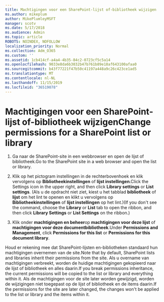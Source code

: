 ```yaml
---
title: Machtigingen voor een SharePoint-lijst of-bibliotheek wijzigen
ms.author: mikeplum
author: MikePlumleyMSFT
manager: scotv
ms.date: 5/17/2018
ms.audience: Admin
ms.topic: article
ROBOTS: NOINDEX, NOFOLLOW
localization_priority: Normal
ms.collection: Adm_O365
ms.custom: ''
ms.assetid: 1cb414cf-a4a4-4b35-84c2-0723cf5c5a14
ms.openlocfilehash: 9033e8da6b3032b47b761b89e18af643100afaa0
ms.sourcegitcommit: b43f77221f47b50c41197a448a9c26c423ce1ad5
ms.translationtype: MT
ms.contentlocale: nl-NL
ms.lasthandoff: 11/15/2019
ms.locfileid: "36519078"
---
```

# <a name="change-permissions-for-a-sharepoint-list-or-library"></a><span data-ttu-id="5021b-102">Machtigingen voor een SharePoint-lijst of-bibliotheek wijzigen</span><span class="sxs-lookup"><span data-stu-id="5021b-102">Change permissions for a SharePoint list or library</span></span>

1. <span data-ttu-id="5021b-103">Ga naar de SharePoint-site in een webbrowser en open de lijst of bibliotheek.</span><span class="sxs-lookup"><span data-stu-id="5021b-103">Go to the SharePoint site in a web browser and open the list or library.</span></span>
    
2. <span data-ttu-id="5021b-104">Klik op het pictogram instellingen in de rechterbovenhoek en klik vervolgens op **Bibliotheekinstellingen** of **lijst instellingen**.</span><span class="sxs-lookup"><span data-stu-id="5021b-104">Click the Settings icon in the upper right, and then click **Library settings** or **List settings**.</span></span> <span data-ttu-id="5021b-105">(Als u de opdracht niet ziet, kiest u het tabblad **bibliotheek** of **lijst** om het lint te openen en klikt u vervolgens op **Bibliotheekinstellingen** of **lijst instellingen** op het lint.)</span><span class="sxs-lookup"><span data-stu-id="5021b-105">(If you don't see the command, choose the **Library** or **List** tab to open the ribbon, and then click **Library Settings** or **List Settings** on the ribbon.)</span></span> 
    
3. <span data-ttu-id="5021b-106">Klik onder **machtigingen en beheer**op **machtigingen voor deze lijst** of **machtigingen voor deze documentbibliotheek**.</span><span class="sxs-lookup"><span data-stu-id="5021b-106">Under **Permissions and Management**, click **Permissions for this list** or **Permissions for this document library**.</span></span>
    
<span data-ttu-id="5021b-107">Houd er rekening mee dat SharePoint-lijsten en-bibliotheken standaard hun machtigingen overnemen van de site.</span><span class="sxs-lookup"><span data-stu-id="5021b-107">Note that by default, SharePoint lists and libraries inherit their permissions from the site.</span></span> <span data-ttu-id="5021b-108">Als u overname van machtigingen verbreekt, worden de huidige machtigingen gekopieerd naar de lijst of bibliotheek en alles daarin.</span><span class="sxs-lookup"><span data-stu-id="5021b-108">If you break permissions inheritance, the current permissions will be copied to the list or library and everything within it.</span></span> <span data-ttu-id="5021b-109">Als de machtigingen voor de site later worden gewijzigd, worden de wijzigingen niet toegepast op de lijst of bibliotheek en de items daarin.</span><span class="sxs-lookup"><span data-stu-id="5021b-109">If the permissions for the site are later changed, the changes won't be applied to the list or library and the items within it.</span></span>
  


